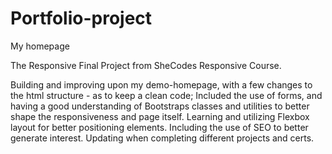 # Portfolio-project
My homepage

The Responsive Final Project from SheCodes Responsive Course. 

Building and improving upon my demo-homepage, with a few changes to the html structure - as to keep a clean code;
Included the use of forms, and having a good understanding of Bootstraps classes and utilities to better shape the responsiveness and page itself.
Learning and utilizing Flexbox layout for better positioning elements.
Including the use of SEO to better generate interest.
Updating when completing different projects and certs.
